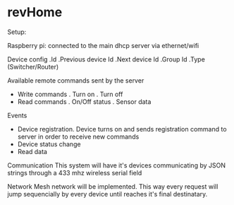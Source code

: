 revHome
=======

Setup:

Raspberry pi:
  connected to the main dhcp server via ethernet/wifi


Device config
  .Id
  .Previous device Id
  .Next device Id
  .Group Id
  .Type (Switcher/Router)

Available remote commands sent by the server
  - Write commands
    . Turn on
    . Turn off
  - Read commands
    . On/Off status
    . Sensor data


Events
  - Device registration. Device turns on and sends registration command to server in order to receive new commands
  - Device status change
  - Read data

Communication
  This system will have it's devices communicating by JSON strings through a 433 mhz wireless serial field
  
Network
  Mesh network will be implemented. This way every request will jump sequencially by every device until reaches it's final destinatary.
